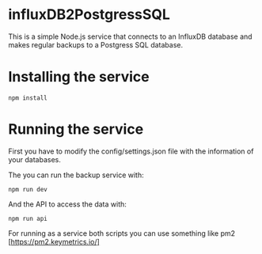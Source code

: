 # influxDB2PostgressSQL

This is a simple Node.js service that connects to an InfluxDB database and makes regular backups to a Postgress SQL database.

# Installing the service
````
npm install
````

# Running the service

First you have to modify the config/settings.json file with the information of your databases.


The you can run the backup service with:

````
npm run dev 
````

And the API to access the data with:

````
npm run api 
````

For running as a service both scripts you can use something like pm2 [https://pm2.keymetrics.io/]


